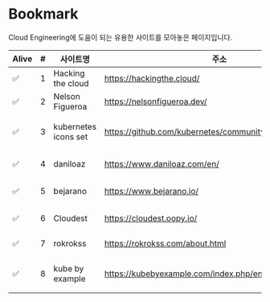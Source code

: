 # Bookmark

Cloud Engineering에 도움이 되는 유용한 사이트를 모아놓은 페이지입니다.

| Alive | #  | 사이트명               | 주소                                  | 설명                |
|-------|----|----------------------|--------------------------------------|-------------------|
| ✅    | 1  | Hacking the cloud    | <https://hackingthe.cloud/>          | Git 프로젝트        |
| ✅    | 2  | Nelson Figueroa      | <https://nelsonfigueroa.dev/>        | 테크 블로그         |
| ✅    | 3  | kubernetes icons set | <https://github.com/kubernetes/community/tree/master/icons> | Kubernetes 아이콘 모음집 |
| ✅    | 4  | daniloaz             | <https://www.daniloaz.com/en/>       | AWS 자동화 스크립트  |
| ✅    | 5  | bejarano             | <https://www.bejarano.io/>           | SRE 테크 블로그     |
| ✅    | 6  | Cloudest             | <https://cloudest.oopy.io/>          |  Cloud 블로그      |
| ✅    | 7  | rokrokss             | <https://rokrokss.com/about.html>    | DevOps Tech blog |
| ✅    | 8  | kube by example      | <https://kubebyexample.com/index.php/en/learning-paths> | kubernetes 무료 학습 사이트 |
